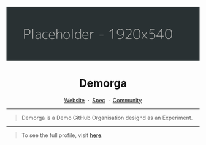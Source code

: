 [![Demorga](/profile/BANNER.png)](https://github.com/demorga/.github/tree/master/profile)

<div align="center">
    <h1>Demorga</h1>
    <a href="#">Website</a>
    <span>&nbsp;&middot;&nbsp;</span>
    <a href="#">Spec</a>
    <span>&nbsp;&middot;&nbsp;</span>
    <a href="#">Community</a>
    <hr>
</div>

> Demorga is a Demo GitHub Organisation designd as an Experiment.

---

> To see the full profile, visit [here](https://github.com/demorga/.github#readme).
